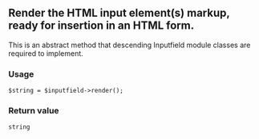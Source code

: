 Render the HTML input element(s) markup, ready for insertion in an HTML form.
-----------------------------------------------------------------------------

This is an abstract method that descending Inputfield module classes are required to implement.

### Usage

    $string = $inputfield->render();

### Return value

`string`

